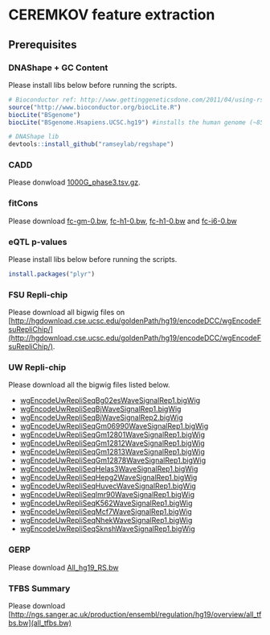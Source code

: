 # CEREMKOV feature extraction

## Prerequisites

### DNAShape + GC Content

Please install libs below before running the scripts.

```r
# Bioconductor ref: http://www.gettinggeneticsdone.com/2011/04/using-rstats-bioconductor-to-get.html
source("http://www.bioconductor.org/biocLite.R")
biocLite("BSgenome")
biocLite("BSgenome.Hsapiens.UCSC.hg19") #installs the human genome (~850 MB download).

# DNAShape lib
devtools::install_github("ramseylab/regshape")
```

### CADD

Please donwload [1000G_phase3.tsv.gz](http://krishna.gs.washington.edu/download/CADD/v1.3/1000G_phase3.tsv.gz).

### fitCons

Please download [fc-gm-0.bw](http://compgen.cshl.edu/fitCons/0downloads/tracks/V1.01/gm/scores/fc-gm-0.bw), 
[fc-h1-0.bw](http://compgen.cshl.edu/fitCons/0downloads/tracks/V1.01/h1/scores/fc-h1-0.bw), 
[fc-h1-0.bw](http://compgen.cshl.edu/fitCons/0downloads/tracks/V1.01/hu/scores/fc-hu-0.bw) and 
[fc-i6-0.bw](http://compgen.cshl.edu/fitCons/0downloads/tracks/V1.01/i6/scores/fc-i6-0.bw)

### eQTL p-values

Please install libs below before running the scripts.

```r
install.packages("plyr")
```

### FSU Repli-chip

Please download all bigwig files on [http://hgdownload.cse.ucsc.edu/goldenPath/hg19/encodeDCC/wgEncodeFsuRepliChip/](http://hgdownload.cse.ucsc.edu/goldenPath/hg19/encodeDCC/wgEncodeFsuRepliChip/).

### UW Repli-chip

Please download all the bigwig files listed below.

- [wgEncodeUwRepliSeqBg02esWaveSignalRep1.bigWig](http://hgdownload.cse.ucsc.edu/goldenPath/hg19/encodeDCC/wgEncodeUwRepliSeq/wgEncodeUwRepliSeqBg02esWaveSignalRep1.bigWig)
- [wgEncodeUwRepliSeqBjWaveSignalRep1.bigWig](http://hgdownload.cse.ucsc.edu/goldenPath/hg19/encodeDCC/wgEncodeUwRepliSeq/wgEncodeUwRepliSeqBjWaveSignalRep1.bigWig)
- [wgEncodeUwRepliSeqBjWaveSignalRep2.bigWig](http://hgdownload.cse.ucsc.edu/goldenPath/hg19/encodeDCC/wgEncodeUwRepliSeq/wgEncodeUwRepliSeqBjWaveSignalRep2.bigWig)
- [wgEncodeUwRepliSeqGm06990WaveSignalRep1.bigWig](http://hgdownload.cse.ucsc.edu/goldenPath/hg19/encodeDCC/wgEncodeUwRepliSeq/wgEncodeUwRepliSeqGm06990WaveSignalRep1.bigWig)
- [wgEncodeUwRepliSeqGm12801WaveSignalRep1.bigWig](http://hgdownload.cse.ucsc.edu/goldenPath/hg19/encodeDCC/wgEncodeUwRepliSeq/wgEncodeUwRepliSeqGm12801WaveSignalRep1.bigWig)
- [wgEncodeUwRepliSeqGm12812WaveSignalRep1.bigWig](http://hgdownload.cse.ucsc.edu/goldenPath/hg19/encodeDCC/wgEncodeUwRepliSeq/wgEncodeUwRepliSeqGm12812WaveSignalRep1.bigWig)
- [wgEncodeUwRepliSeqGm12813WaveSignalRep1.bigWig](http://hgdownload.cse.ucsc.edu/goldenPath/hg19/encodeDCC/wgEncodeUwRepliSeq/wgEncodeUwRepliSeqGm12813WaveSignalRep1.bigWig)
- [wgEncodeUwRepliSeqGm12878WaveSignalRep1.bigWig](http://hgdownload.cse.ucsc.edu/goldenPath/hg19/encodeDCC/wgEncodeUwRepliSeq/wgEncodeUwRepliSeqGm12878WaveSignalRep1.bigWig)
- [wgEncodeUwRepliSeqHelas3WaveSignalRep1.bigWig](http://hgdownload.cse.ucsc.edu/goldenPath/hg19/encodeDCC/wgEncodeUwRepliSeq/wgEncodeUwRepliSeqHelas3WaveSignalRep1.bigWig)
- [wgEncodeUwRepliSeqHepg2WaveSignalRep1.bigWig](http://hgdownload.cse.ucsc.edu/goldenPath/hg19/encodeDCC/wgEncodeUwRepliSeq/wgEncodeUwRepliSeqHepg2WaveSignalRep1.bigWig)
- [wgEncodeUwRepliSeqHuvecWaveSignalRep1.bigWig](http://hgdownload.cse.ucsc.edu/goldenPath/hg19/encodeDCC/wgEncodeUwRepliSeq/wgEncodeUwRepliSeqHuvecWaveSignalRep1.bigWig)
- [wgEncodeUwRepliSeqImr90WaveSignalRep1.bigWig](http://hgdownload.cse.ucsc.edu/goldenPath/hg19/encodeDCC/wgEncodeUwRepliSeq/wgEncodeUwRepliSeqImr90WaveSignalRep1.bigWig)
- [wgEncodeUwRepliSeqK562WaveSignalRep1.bigWig](http://hgdownload.cse.ucsc.edu/goldenPath/hg19/encodeDCC/wgEncodeUwRepliSeq/wgEncodeUwRepliSeqK562WaveSignalRep1.bigWig)
- [wgEncodeUwRepliSeqMcf7WaveSignalRep1.bigWig](http://hgdownload.cse.ucsc.edu/goldenPath/hg19/encodeDCC/wgEncodeUwRepliSeq/wgEncodeUwRepliSeqMcf7WaveSignalRep1.bigWig)
- [wgEncodeUwRepliSeqNhekWaveSignalRep1.bigWig](http://hgdownload.cse.ucsc.edu/goldenPath/hg19/encodeDCC/wgEncodeUwRepliSeq/wgEncodeUwRepliSeqNhekWaveSignalRep1.bigWig)
- [wgEncodeUwRepliSeqSknshWaveSignalRep1.bigWig](http://hgdownload.cse.ucsc.edu/goldenPath/hg19/encodeDCC/wgEncodeUwRepliSeq/wgEncodeUwRepliSeqSknshWaveSignalRep1.bigWig)

### GERP

Please download [All_hg19_RS.bw](http://hgdownload.cse.ucsc.edu/gbdb/hg19/bbi/All_hg19_RS.bw)

### TFBS Summary

Please download [http://ngs.sanger.ac.uk/production/ensembl/regulation/hg19/overview/all_tfbs.bw](all_tfbs.bw)